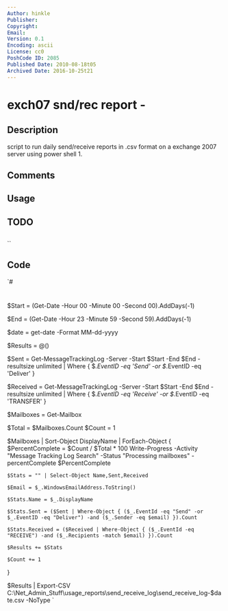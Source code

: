 ```yaml
---
Author: hinkle
Publisher: 
Copyright: 
Email: 
Version: 0.1
Encoding: ascii
License: cc0
PoshCode ID: 2085
Published Date: 2010-08-18t05
Archived Date: 2016-10-25t21
---
```


# exch07 snd/rec report - 

## Description

script to run daily send/receive reports in .csv format on a exchange 2007 server using power shell 1.

## Comments



## Usage



## TODO



## 

``

## Code

`#
 #
 $Start = (Get-Date -Hour 00 -Minute 00 -Second 00).AddDays(-1)
 
 $End = (Get-Date -Hour 23 -Minute 59 -Second 59).AddDays(-1)
 
 $date = get-date -Format MM-dd-yyyy
 
 $Results = @()
 
 $Sent = Get-MessageTrackingLog -Server <Server Name Ommited Needs Updated> -Start $Start -End $End -resultsize unlimited | Where { $_.EventID -eq 'Send' -or $_.EventID -eq 'Deliver' }
 
 $Received = Get-MessageTrackingLog -Server <Server Name Ommited Needs Updated> -Start $Start -End $End -resultsize unlimited | Where { $_.EventID -eq 'Receive' -or $_.EventID -eq 'TRANSFER' }
 
 $Mailboxes = Get-Mailbox
 
 $Total = $Mailboxes.Count
 $Count = 1
 
 $Mailboxes | Sort-Object DisplayName | ForEach-Object {
 	$PercentComplete = $Count / $Total * 100
 	Write-Progress -Activity "Message Tracking Log Search" -Status "Processing mailboxes" -percentComplete $PercentComplete
 
 	$Stats = "" | Select-Object Name,Sent,Received
 
 	$Email = $_.WindowsEmailAddress.ToString()
 
 	$Stats.Name = $_.DisplayName
 
 	$Stats.Sent = ($Sent | Where-Object { ($_.EventId -eq "Send" -or $_.EventID -eq "Deliver") -and ($_.Sender -eq $email) }).Count
 
 	$Stats.Received = ($Received | Where-Object { ($_.EventId -eq "RECEIVE") -and ($_.Recipients -match $email) }).Count
 
 	$Results += $Stats
 
 	$Count += 1
 }
 
 $Results | Export-CSV C:\Net_Admin_Stuff\usage_reports\send_receive_log\send_receive_log-$date.csv -NoType
`

